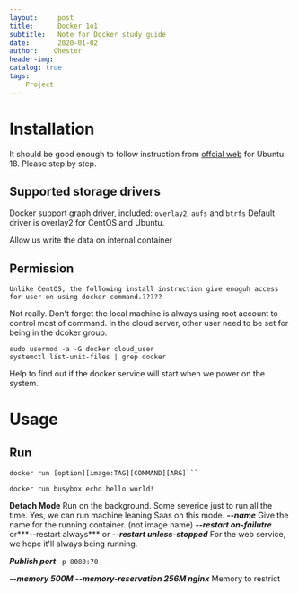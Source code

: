```yaml
---
layout:     post
title:      Docker 1o1
subtitle:   Note for Docker study guide
date:       2020-01-02
author:    Chester
header-img: 
catalog: true
tags:
    Project
---
```


# Installation
It should be good enough to follow instruction from [offcial web]([https://docs.docker.com/install/linux/docker-ce/ubuntu/](https://docs.docker.com/install/linux/docker-ce/ubuntu/)) for Ubuntu 18. 
Please step by step. 


## Supported storage drivers
Docker support graph driver, included:
`overlay2`, `aufs` and `btrfs`
Default driver is overlay2 for CentOS and Ubuntu.

Allow us write the data on internal container

## Permission
```
Unlike CentOS, the following install instruction give enoguh access for user on using docker command.?????
```


Not really. Don't forget the local machine is always using root account to control most of command. In the cloud server, other user need to be set for being in the dcoker group.

```
sudo usermod -a -G docker cloud_user
systemctl list-unit-files | grep docker
```
Help to find out if the docker service will start when we power on the system.

# Usage
## Run
```
docker run [option][image:TAG][COMMAND][ARG]```

```
```
docker run busybox echo hello world!
```
**Detach Mode**
Run on the background. Some severice just to run all the time. Yes, we can run machine leaning Saas on this mode.
***--name***
Give the name for the running container. (not image name)
***--restart on-failutre*** or***--restart always***  or ***--restart unless-stopped***
For the web service, we hope it'll always being running. 

***Publish port***
```-p 8080:70```

***--memory 500M --memory-reservation 256M nginx***
Memory to restrict
<!--stackedit_data:
eyJoaXN0b3J5IjpbLTE5MTY2MTc0NDEsLTYzNjYzMDUzNiwtND
A5NTI2OTk1LDIwOTcxODM5NTMsLTE2NjYxODQ0OTgsLTQ5MTE3
OTA5OCwxMTMwNTQ4MDc3XX0=
-->